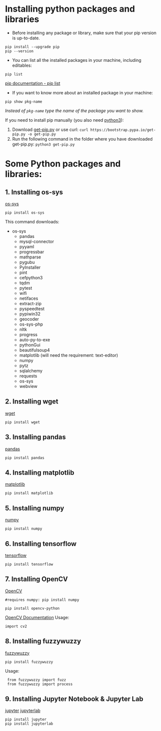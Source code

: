 # Installing python packages and libraries

- Before installing any package or library, make sure that your pip version is up-to-date. 

```
pip install --upgrade pip
pip --version
```

- You can list all the installed packages in your machine, including editables: 

```
pip list
```
[pip documentation - pip list](https://pip.pypa.io/en/stable/reference/pip_list/)

- If you want to know more about an installed package in your machine:

```
pip show pkg-name
```

_Instead of ```pkg-name``` type the name of the package you want to show._

If you need to install pip manually (you also need [python3](https://www.python.org/downloads/)):

1. Download [get-pip.py](https://bootstrap.pypa.io/get-pip.py) or use curl: ``` curl https://bootstrap.pypa.io/get-pip.py -o get-pip.py ```
2. Run the following command in the folder where you have downloaded get-pip.py: ```python3 get-pip.py```


# Some Python packages and libraries:

## 1. Installing os-sys
[os-sys](https://pypi.org/project/os-sys/)

```
pip install os-sys
```
This command downloads:
- os-sys
  - pandas
  - mysql-connector
  - pyyaml
  - progressbar
  - mathparse
  - pygubu
  - PyInstaller
  - pint
  - cefpython3
  - tqdm
  - pytest
  - wifi
  - netifaces
  - extract-zip
  - pyspeedtest
  - pypiwin32
  - geocoder
  - os-sys-php
  - nltk
  - progress
  - auto-py-to-exe
  - pythonGui
  - beautifulsoup4
  - matplotlib (will need the requirement: text-editor)
  - numpy
  - pytz
  - sqlalchemy
  - requests
  - os-sys
  - webview

## 2. Installing wget
[wget](https://pypi.org/project/wget/)

```
pip install wget
```


## 3. Installing pandas
[pandas](https://pypi.org/project/pandas/)

```
pip install pandas
```


## 4. Installing matplotlib
[matplotlib](https://pypi.org/project/matplotlib/)

```
pip install matplotlib
```

## 5. Installing numpy
[numpy](https://pypi.org/project/numpy/)

```
pip install numpy
```


## 6. Installing tensorflow
[tensorflow](https://pypi.org/project/tensorflow/)

```
pip install tensorflow
```

## 7. Installing OpenCV
[OpenCV](https://pypi.org/project/mtcnn-opencv/)

```
#requires numpy: pip install numpy

pip install opencv-python
```
[OpenCV Documentation](https://docs.opencv.org/master/)
Usage:
```
import cv2
```

## 8. Installing fuzzywuzzy
[fuzzywuzzy](https://pypi.org/project/fuzzywuzzy/)

```
pip install fuzzywuzzy
```
Usage:

```
 from fuzzywuzzy import fuzz
 from fuzzywuzzy import process
 ```
 
 ## 9. Installing Jupyter Notebook & Jupyter Lab
[jupyter](https://jupyter.readthedocs.io/en/latest/install/notebook-classic.html)
[jupyterlab](https://jupyterlab.readthedocs.io/en/latest/getting_started/installation.html)

```
pip install jupyter
pip install jupyterlab
```
